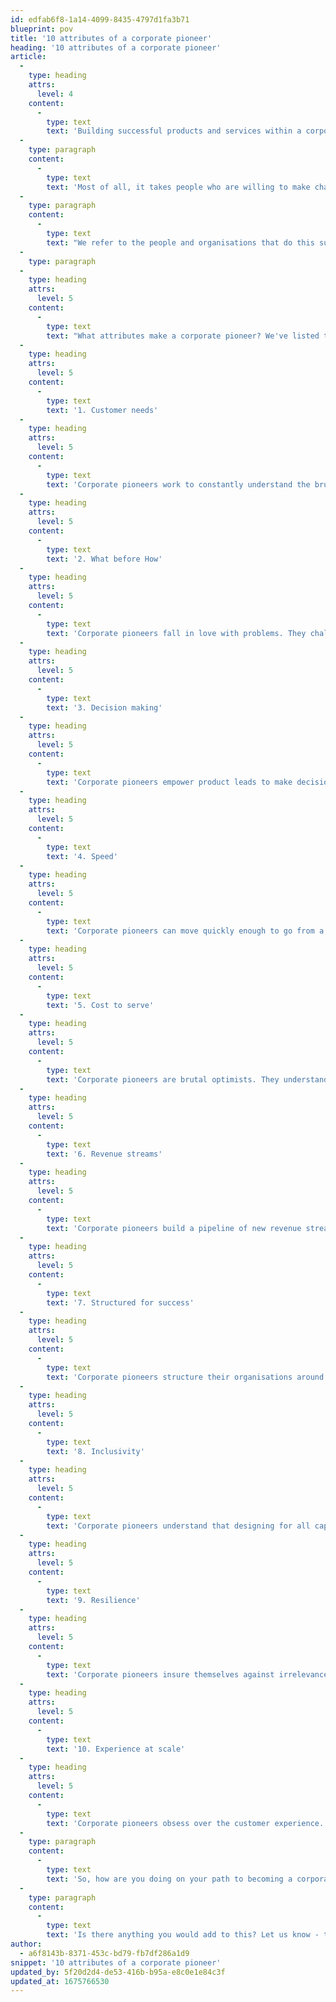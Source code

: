 ```yaml
---
id: edfab6f8-1a14-4099-8435-4797d1fa3b71
blueprint: pov
title: '10 attributes of a corporate pioneer'
heading: '10 attributes of a corporate pioneer'
article:
  -
    type: heading
    attrs:
      level: 4
    content:
      -
        type: text
        text: 'Building successful products and services within a corporate environment is hard. It takes brilliant design operations, a workable tech stack and a company-wide culture of invention, trust and collaboration.'
  -
    type: paragraph
    content:
      -
        type: text
        text: 'Most of all, it takes people who are willing to make change happen. The ones who put themselves in the firing line to improve business as usual. The people who bring energy, optimism and new ideas to create things that drive the organisation forward.'
  -
    type: paragraph
    content:
      -
        type: text
        text: "We refer to the people and organisations that do this successfully as 'Corporate Pioneers'."
  -
    type: paragraph
  -
    type: heading
    attrs:
      level: 5
    content:
      -
        type: text
        text: "What attributes make a corporate pioneer? We've listed them below. Grab a pen and score your company /10 for each attribute."
  -
    type: heading
    attrs:
      level: 5
    content:
      -
        type: text
        text: '1. Customer needs'
  -
    type: heading
    attrs:
      level: 5
    content:
      -
        type: text
        text: 'Corporate pioneers work to constantly understand the brutal realities of customers’ lives.'
  -
    type: heading
    attrs:
      level: 5
    content:
      -
        type: text
        text: '2. What before How'
  -
    type: heading
    attrs:
      level: 5
    content:
      -
        type: text
        text: 'Corporate pioneers fall in love with problems. They challenge their thinking with other, more diverse perspectives and work to understand the often irrational reasons people make the choices they do. Only once they have a clear view of the problem do they give any thought to potential solutions.'
  -
    type: heading
    attrs:
      level: 5
    content:
      -
        type: text
        text: '3. Decision making'
  -
    type: heading
    attrs:
      level: 5
    content:
      -
        type: text
        text: 'Corporate pioneers empower product leads to make decisions that bring the product closer to the customer. They prioritise customer success over fixing internal operational challenges.'
  -
    type: heading
    attrs:
      level: 5
    content:
      -
        type: text
        text: '4. Speed'
  -
    type: heading
    attrs:
      level: 5
    content:
      -
        type: text
        text: 'Corporate pioneers can move quickly enough to go from a new idea to the product being in the hands of the customer within 8 weeks.'
  -
    type: heading
    attrs:
      level: 5
    content:
      -
        type: text
        text: '5. Cost to serve'
  -
    type: heading
    attrs:
      level: 5
    content:
      -
        type: text
        text: 'Corporate pioneers are brutal optimists. They understand the realities of bringing a new idea to market and focus investment on those few opportunities with the potential to deliver meaningful impact.'
  -
    type: heading
    attrs:
      level: 5
    content:
      -
        type: text
        text: '6. Revenue streams'
  -
    type: heading
    attrs:
      level: 5
    content:
      -
        type: text
        text: 'Corporate pioneers build a pipeline of new revenue streams that complement rather than cannibalise existing propositions.'
  -
    type: heading
    attrs:
      level: 5
    content:
      -
        type: text
        text: '7. Structured for success'
  -
    type: heading
    attrs:
      level: 5
    content:
      -
        type: text
        text: 'Corporate pioneers structure their organisations around the customer experience. They have strong relationships across the business and reward teams based on shared success to generate company-wide momentum.'
  -
    type: heading
    attrs:
      level: 5
    content:
      -
        type: text
        text: '8. Inclusivity'
  -
    type: heading
    attrs:
      level: 5
    content:
      -
        type: text
        text: 'Corporate pioneers understand that designing for all capabilities and physical potentials will make their products better for every single customer.'
  -
    type: heading
    attrs:
      level: 5
    content:
      -
        type: text
        text: '9. Resilience'
  -
    type: heading
    attrs:
      level: 5
    content:
      -
        type: text
        text: 'Corporate pioneers insure themselves against irrelevance by allocating their resources proportionally between optimising and improving the core business (70%), opening new market opportunities (20%) and making breakthrough creations (10%).'
  -
    type: heading
    attrs:
      level: 5
    content:
      -
        type: text
        text: '10. Experience at scale'
  -
    type: heading
    attrs:
      level: 5
    content:
      -
        type: text
        text: 'Corporate pioneers obsess over the customer experience. They optimise the onboarding journey and make the product experience so good that people want to tell their friends. And they build the systems to scale it.'
  -
    type: paragraph
    content:
      -
        type: text
        text: 'So, how are you doing on your path to becoming a corporate pioneer?'
  -
    type: paragraph
    content:
      -
        type: text
        text: 'Is there anything you would add to this? Let us know - tom@activematter.co'
author:
  - a6f8143b-8371-453c-bd79-fb7df286a1d9
snippet: '10 attributes of a corporate pioneer'
updated_by: 5f20d2d4-de53-416b-b95a-e8c0e1e84c3f
updated_at: 1675766530
---
```

